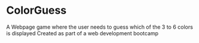 # ColorGuess
A Webpage game where the user needs to guess which of the 3 to 6 colors is displayed
Created as part of a web development bootcamp
